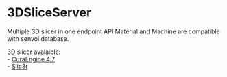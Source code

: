 # 3DSliceServer
Multiple 3D slicer in one endpoint API
Material and Machine are compatible with senvol database.

3D slicer avalaible:<br />
	- [CuraEngine 4.7](https://github.com/Ultimaker/CuraEngine)<br />
	- [Slic3r](https://github.com/slic3r/Slic3r)<br />
